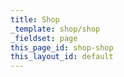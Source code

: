 ```yaml
---
title: Shop
_template: shop/shop
_fieldset: page
this_page_id: shop-shop
this_layout_id: default
---
```

